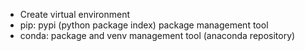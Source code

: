 - Create virtual environment
- pip: pypi (python package index) package management tool
- conda: package and venv management tool (anaconda repository)

